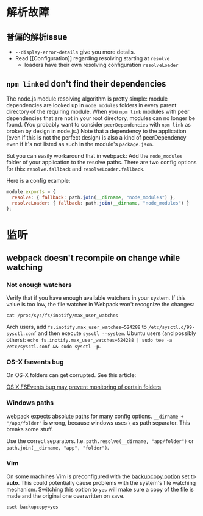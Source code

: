 # 解析故障

## 普偏的解析issue

* `--display-error-details` give you more details.
* Read [[Configuration]] regarding resolving starting at `resolve`
  * loaders have their own resolving configuration `resolveLoader`

## `npm link`ed don't find their dependencies

The node.js module resolving algorithm is pretty simple: module dependencies are looked up in `node_modules` folders in every parent directory of the requiring module. When you `npm link` modules with peer dependencies that are not in your root directory, modules can no longer be found. (You probably want to consider `peerDependencies` with `npm link` as broken by design in node.js.) Note that a dependency to the application (even if this is not the perfect design) is also a kind of peerDependency even if it's not listed as such in the module's `package.json`.

But you can easily workaround that in webpack: Add the `node_modules` folder of your application to the resolve paths. There are two config options for this: `resolve.fallback` and `resolveLoader.fallback`.

Here is a config example:

``` js
module.exports = {
  resolve: { fallback: path.join(__dirname, "node_modules") },
  resolveLoader: { fallback: path.join(__dirname, "node_modules") }
};
```

# 监听

## webpack doesn't recompile on change while watching

### Not enough watchers

Verify that if you have enough available watchers in your system. If this value is too low, the file watcher in Webpack won't recognize the changes:

```
cat /proc/sys/fs/inotify/max_user_watches
```

Arch users, add `fs.inotify.max_user_watches=524288` to `/etc/sysctl.d/99-sysctl.conf` and then execute `sysctl --system`. Ubuntu users (and possibly others): `echo fs.inotify.max_user_watches=524288 | sudo tee -a /etc/sysctl.conf && sudo sysctl -p`.

### OS-X fsevents bug

On OS-X folders can get corrupted. See this article:

[OS X FSEvents bug may prevent monitoring of certain folders](http://feedback.livereload.com/knowledgebase/articles/86239-os-x-fsevents-bug-may-prevent-monitoring-of-certai)

### Windows paths

webpack expects absolute paths for many config options. `__dirname + "/app/folder"` is wrong, because windows uses `\` as path separator. This breaks some stuff.

Use the correct separators. I.e. `path.resolve(__dirname, "app/folder")` or `path.join(__dirname, "app", "folder")`.

### Vim

On some machines Vim is preconfigured with the [backupcopy option](http://vimdoc.sourceforge.net/htmldoc/options.html#'backupcopy') set to **auto**. This could potentially cause problems with the system's file watching mechanism. Switching this option to `yes` will make sure a copy of the file is made and the original one overwritten on save. 

`:set backupcopy=yes`
